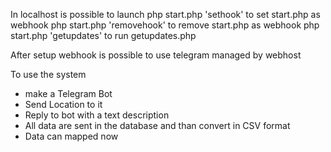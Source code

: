 
In localhost is possible to launch
php start.php 'sethook' to set start.php as webhook
php start.php 'removehook' to remove start.php as webhook
php start.php 'getupdates' to run getupdates.php

After setup webhook is possible to use telegram managed by webhost


To use the system
- make a Telegram Bot
- Send Location to it
- Reply to bot with a text description
- All data are sent in the database and than convert in CSV format
- Data can mapped now


